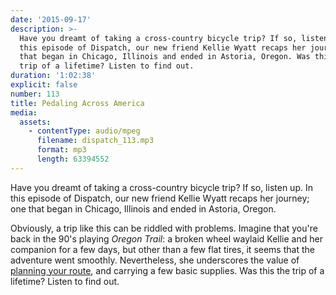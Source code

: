 ```yaml
---
date: '2015-09-17'
description: >-
  Have you dreamt of taking a cross-country bicycle trip? If so, listen up. In
  this episode of Dispatch, our new friend Kellie Wyatt recaps her journey; one
  that began in Chicago, Illinois and ended in Astoria, Oregon. Was this the
  trip of a lifetime? Listen to find out.
duration: '1:02:38'
explicit: false
number: 113
title: Pedaling Across America
media:
  assets:
    - contentType: audio/mpeg
      filename: dispatch_113.mp3
      format: mp3
      length: 63394552
---
```

Have you dreamt of taking a cross-country bicycle trip? If so, listen up. In this episode of Dispatch, our new friend Kellie Wyatt recaps her journey; one that began in Chicago, Illinois and ended in Astoria, Oregon.

Obviously, a trip like this can be riddled with problems. Imagine that you're back in the 90's playing *Oregon Trail*: a broken wheel waylaid Kellie and her companion for a few days, but other than a few flat tires, it seems that the adventure went smoothly. Nevertheless, she underscores the value of [planning your route](http://www.adventurecycling.org/routes-and-maps/adventure-cycling-route-network/transamerica-trail), and carrying a few basic supplies. Was this the trip of a lifetime? Listen to find out.
